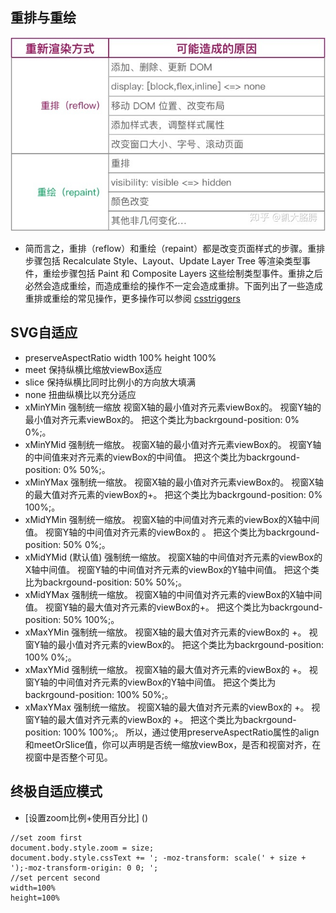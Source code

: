 ## 重排与重绘
![avatar](https://raw.githubusercontent.com/mouse123/my-tips/master/image/reflow%E3%80%81repaint.jpg)
- 简而言之，重排（reflow）和重绘（repaint）都是改变页面样式的步骤。重排步骤包括 Recalculate Style、Layout、Update Layer Tree 等渲染类型事件，重绘步骤包括 Paint 和 Composite Layers 这些绘制类型事件。重排之后必然会造成重绘，而造成重绘的操作不一定会造成重排。下面列出了一些造成重排或重绘的常见操作，更多操作可以参阅 [csstriggers](https://link.zhihu.com/?target=https%3A//csstriggers.com/)
## SVG自适应
- preserveAspectRatio width 100% height 100% 	
- meet 保持纵横比缩放viewBox适应
- slice  保持纵横比同时比例小的方向放大填满
- none  扭曲纵横比以充分适应
- xMinYMin
强制统一缩放
视窗X轴的最小值对齐元素viewBox的<min-x>。
视窗Y轴的最小值对齐元素viewBox的<min-y>。
把这个类比为backrgound-position: 0% 0%;。
- xMinYMid
强制统一缩放。
视窗X轴的最小值对齐元素viewBox的<min-x>。
视窗Y轴的中间值来对齐元素的viewBox的中间值。
把这个类比为backrgound-position: 0% 50%;。
- xMinYMax
强制统一缩放。
视窗X轴的最小值对齐元素viewBox的<min-x>。
视窗X轴的最大值对齐元素的viewBox的<min-y>+<height>。
把这个类比为backrgound-position: 0% 100%;。
- xMidYMin
强制统一缩放。
视窗X轴的中间值对齐元素的viewBox的X轴中间值。
视窗Y轴的中间值对齐元素的viewBox的 <min-y>。
把这个类比为backrgound-position: 50% 0%;。
- xMidYMid (默认值)
强制统一缩放。
视窗X轴的中间值对齐元素的viewBox的X轴中间值。
视窗Y轴的中间值对齐元素的viewBox的Y轴中间值。
把这个类比为backrgound-position: 50% 50%;。
- xMidYMax
强制统一缩放。
视窗X轴的中间值对齐元素的viewBox的X轴中间值。
视窗Y轴的最大值对齐元素的viewBox的<min-y>+<height>。
把这个类比为backrgound-position: 50% 100%;。
- xMaxYMin
强制统一缩放。
视窗X轴的最大值对齐元素的viewBox的 <min-x>+<width>。
视窗Y轴的最小值对齐元素的viewBox的<min-y>。
把这个类比为backrgound-position: 100% 0%;。
- xMaxYMid
强制统一缩放。
视窗X轴的最大值对齐元素的viewBox的 <min-x>+<width>。
视窗Y轴的中间值对齐元素的viewBox的Y轴中间值。
把这个类比为backrgound-position: 100% 50%;。
- xMaxYMax
强制统一缩放。
视窗X轴的最大值对齐元素的viewBox的 <min-x>+<width>。
视窗Y轴的最大值对齐元素的viewBox的 <min-y>+<height>。
把这个类比为backrgound-position: 100% 100%;。
所以，通过使用preserveAspectRatio属性的align和meetOrSlice值，你可以声明是否统一缩放viewBox，是否和视窗对齐，在视窗中是否整个可见。

## 终极自适应模式
- [设置zoom比例+使用百分比] ()
```
//set zoom first
document.body.style.zoom = size;
document.body.style.cssText += '; -moz-transform: scale(' + size + ');-moz-transform-origin: 0 0; ';
//set percent second
width=100%
height=100%

```